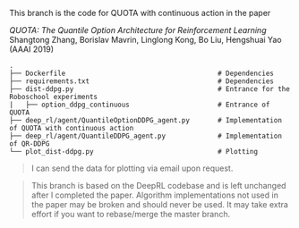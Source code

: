 This branch is the code for QUOTA with continuous action in the paper

*QUOTA: The Quantile Option Architecture for Reinforcement Learning* \
Shangtong Zhang, Borislav Mavrin, Linglong Kong, Bo Liu, Hengshuai Yao (AAAI 2019)

    .
    ├── Dockerfile                                      # Dependencies
    ├── requirements.txt                                # Dependencies
    ├── dist-ddpg.py                                    # Entrance for the Roboschool experiments
    |   ├── option_ddpg_continuous                      # Entrance of QUOTA
    ├── deep_rl/agent/QuantileOptionDDPG_agent.py       # Implementation of QUOTA with continuous action
    ├── deep_rl/agent/QuantileDDPG_agent.py             # Implementation of QR-DDPG 
    └── plot_dist-ddpg.py                               # Plotting

> I can send the data for plotting via email upon request.

> This branch is based on the DeepRL codebase and is left unchanged after I completed the paper. Algorithm implementations not used in the paper may be broken and should never be used. It may take extra effort if you want to rebase/merge the master branch.
